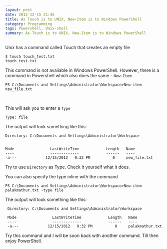 ```yaml
---
layout: post
date: 2012-12-15 21:45
title: As Touch is to UNIX, New-Item is to Windows PowerShell
category: Programming
tags: Powershell, Unix-shell
summary: As Touch is to UNIX, New-Item is to Windows PowerShell
---
```


Unix has a command called Touch that creates an empty file

	$ touch touch_test.txt  
	touch_test.txt 

This command is not available in Windows PowerShell. However, there is a command in Powershell which also does the same - `New-Item`

	PS C:\Documents and Settings\Administrator\Workspace>New-item new_file.txt 
<br>

This will ask you to enter a `Type`

	Type: file 

The output will look something like this:


    Directory: C:\Documents and Settings\Administrator\Workspace


	Mode                LastWriteTime            Length   Name
	----                -------------            ------   ----
	-a---             12/15/2012   9:32 PM          0     new_file.txt

Try to use `Directory` as Type. Check it yourself what it does.

You can also specify the type inline with the command

	PS C:\Documents and Settings\Administrator\Workspace>New-item palakmathur.txt -type file 

The output will look something like this:


     Directory: C:\Documents and Settings\Administrator\Workspace

	 Mode                LastWriteTime            Length   Name 
	 ----                -------------            ------   ---- 
	 -a---             12/15/2012   9:32 PM          0     palakmathur.txt

Try this command and I will be soon back with another command. Till then enjoy PowerShell.
